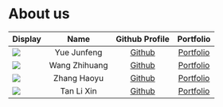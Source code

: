 # About us

Display | Name | Github Profile | Portfolio 
--------|:----:|:--------------:|:---------:
![](https://github.com/yuejunfeng0909.png) | Yue Junfeng | [Github](https://github.com/yuejunfeng0909) | [Portfolio](team/yuejunfeng0909.md)
![](https://github.com/zh1huang.png) | Wang Zhihuang | [Github](https://github.com/zh1huang) | [Portfolio](team/johndoe.md)
![](https://github.com/haoyusimon.png) | Zhang Haoyu | [Github](https://github.com/haoyusimon) | [Portfolio](team/johndoe.md)
![](https://github.com/t-l-xin.png) | Tan Li Xin | [Github](https://github.com/t-l-xin) | [Portfolio](team/johndoe.md)
